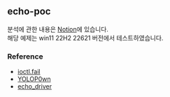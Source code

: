 ## echo-poc
분석에 관한 내용은 [Notion](https://ezkkakka.notion.site/Exploit-echo-ac-02a871a15eab47bfa39b34a036c6c49a?pvs=4 "Written in korean")에 있습니다.  
해당 예제는 win11 22H2 22621 버전에서 테스트하였습니다.  

### Reference
- [ioctl.fail](https://ioctl.fail/echo-ac-writeup)  
- [YOLOP0wn](https://github.com/YOLOP0wn/EchoDrv/tree/main)  
- [echo_driver](https://www.loldrivers.io/drivers/afb8bb46-1d13-407d-9866-1daa7c82ca63)